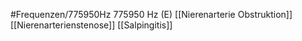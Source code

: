 #Frequenzen/775950Hz
775950 Hz (E)
[[Nierenarterie Obstruktion]]
[[Nierenarterienstenose]]
[[Salpingitis]]